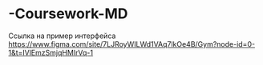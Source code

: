 # -Coursework-MD

Ссылка на пример интерфейса https://www.figma.com/site/7LJRoyWILWd1VAq7lkOe4B/Gym?node-id=0-1&t=IVlEmzSmjqHMIrVq-1
